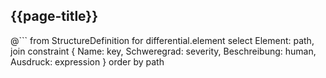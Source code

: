 ## {{page-title}}

@```
from
	StructureDefinition
	for differential.element select
	Element: path, join constraint { Name: key, Schweregrad: severity, Beschreibung: human, Ausdruck: expression  }
order by
	path
```